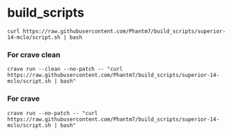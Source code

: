 
# build_scripts

```
curl https://raw.githubusercontent.com/Phantm7/build_scripts/superior-14-mclo/script.sh | bash
```

### For crave clean
```
crave run --clean --no-patch -- "curl https://raw.githubusercontent.com/Phantm7/build_scripts/superior-14-mclo/script.sh | bash"
```

### For crave
```
crave run --no-patch -- "curl https://raw.githubusercontent.com/Phantm7/build_scripts/superior-14-mclo/script.sh | bash"
```
